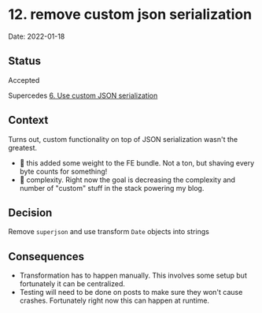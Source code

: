 # 12. remove custom json serialization

Date: 2022-01-18

## Status

Accepted

Supercedes [6. Use custom JSON serialization](0007-use-custom-json-serialization.md)

## Context

Turns out, custom functionality on top of JSON serialization wasn't the greatest.

- 🧱 this added some weight to the FE bundle. Not a ton, but shaving every byte counts for something!
- 🤯 complexity. Right now the goal is decreasing the complexity and number of "custom" stuff in the stack powering my blog.

## Decision

Remove `superjson` and use transform `Date` objects into strings

## Consequences

- Transformation has to happen manually. This involves some setup but fortunately it can be centralized.
- Testing will need to be done on posts to make sure they won't cause crashes. Fortunately right now this can happen at runtime.
